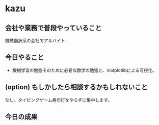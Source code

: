 # kazu

## 会社や業務で普段やっていること
機械翻訳系の会社でアルバイト

## 今日やること
- 機械学習の勉強そのために必要な数学の勉強と、matplotlibによる可視化。

## (option) もしかしたら相談するかもしれないこと
なし。タイピングゲーム寿司打をやらずに集中します。

## 今日の成果

